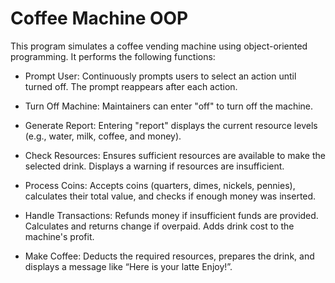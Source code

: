 # Coffee Machine OOP

This program simulates a coffee vending machine using object-oriented programming. It performs the following functions:

* Prompt User: Continuously prompts users to select an action until turned off. The prompt reappears after each action.

* Turn Off Machine: Maintainers can enter "off" to turn off the machine.

* Generate Report: Entering "report" displays the current resource levels (e.g., water, milk, coffee, and money).

* Check Resources: Ensures sufficient resources are available to make the selected drink. Displays a warning if resources are insufficient.

* Process Coins: Accepts coins (quarters, dimes, nickels, pennies), calculates their total value, and checks if enough money was inserted.

* Handle Transactions: Refunds money if insufficient funds are provided. Calculates and returns change if overpaid. Adds drink cost to the machine's profit.

* Make Coffee: Deducts the required resources, prepares the drink, and displays a message like “Here is your latte Enjoy!”.